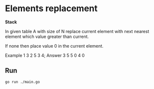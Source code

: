 # Elements replacement
**Stack**

In given table A with size of N replace current element with next nearest element which value greater than current. 

If none then place value 0 in the current element.

Example 1 3 2 5 3 4;
Answer 3 5 5 0 4 0

## Run

```sh
go run ./main.go
```
